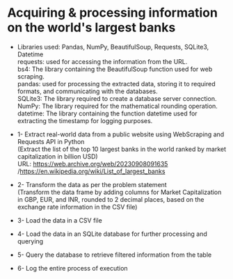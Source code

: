# Acquiring & processing information on the world's largest banks

- Libraries used: Pandas, NumPy, BeautifulSoup, Requests, SQLite3, Datetime                                 
  requests: used for accessing the information from the URL.                                                     
  bs4: The library containing the BeautifulSoup function used for web scraping.                                   
  pandas: used for processing the extracted data, storing it to required formats, and communicating with the databases.       
  SQLite3: The library required to create a database server connection.                                                   
  NumPy: The library required for the mathematical rounding operation.                                                         
  datetime: The library containing the function datetime used for extracting the timestamp for logging purposes.

  
- 1- Extract real-world data from a public website using WebScraping and Requests API in Python              
  (Extract the list of the top 10 largest banks in the world ranked by market capitalization in billion USD)       
  URL: https://web.archive.org/web/20230908091635 /https://en.wikipedia.org/wiki/List_of_largest_banks
- 2- Transform the data as per the problem statement                                                          
  (Transform the data frame by adding columns for Market Capitalization in GBP, EUR, and INR, rounded to 2 decimal places, based on the exchange rate information in the CSV file)
- 3- Load the data in a CSV  file
- 4- Load the data in an SQLite database for further processing and querying
- 5- Query the database to retrieve filtered information from the table
- 6- Log the entire process of execution
